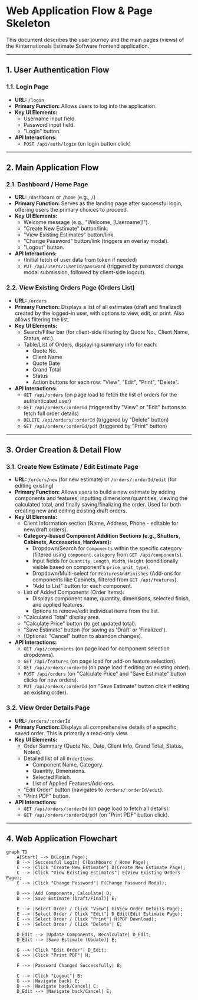 # Web Application Flow & Page Skeleton

This document describes the user journey and the main pages (views) of the Kinternationals Estimate Software frontend application.

---

## 1. User Authentication Flow

### 1.1. Login Page

* **URL:** `/login`
* **Primary Function:** Allows users to log into the application.
* **Key UI Elements:**
    * Username input field.
    * Password input field.
    * "Login" button.
* **API Interactions:**
    * `POST /api/auth/login` (on login button click)

---

## 2. Main Application Flow

### 2.1. Dashboard / Home Page

* **URL:** `/dashboard` or `/home` (e.g., `/`)
* **Primary Function:** Serves as the landing page after successful login, offering users the primary choices to proceed.
* **Key UI Elements:**
    * Welcome message (e.g., "Welcome, [Username]!").
    * "Create New Estimate" button/link.
    * "View Existing Estimates" button/link.
    * "Change Password" button/link (triggers an overlay modal).
    * "Logout" button.
* **API Interactions:**
    * (Initial fetch of user data from token if needed)
    * `PUT /api/users/:userId/password` (triggered by password change modal submission, followed by client-side logout).

### 2.2. View Existing Orders Page (Orders List)

* **URL:** `/orders`
* **Primary Function:** Displays a list of all estimates (draft and finalized) created by the logged-in user, with options to view, edit, or print. Also allows filtering the list.
* **Key UI Elements:**
    * Search/Filter bar (for client-side filtering by Quote No., Client Name, Status, etc.).
    * Table/List of Orders, displaying summary info for each:
        * Quote No.
        * Client Name
        * Quote Date
        * Grand Total
        * Status
        * Action buttons for each row: "View", "Edit", "Print", "Delete".
* **API Interactions:**
    * `GET /api/orders` (on page load to fetch the list of orders for the authenticated user)
    * `GET /api/orders/:orderId` (triggered by "View" or "Edit" buttons to fetch full order details)
    * `DELETE /api/orders/:orderId` (triggered by "Delete" button)
    * `GET /api/orders/:orderId/pdf` (triggered by "Print" button)

---

## 3. Order Creation & Detail Flow

### 3.1. Create New Estimate / Edit Estimate Page

* **URL:** `/orders/new` (for new estimate) or `/orders/:orderId/edit` (for editing existing)
* **Primary Function:** Allows users to build a new estimate by adding components and features, inputting dimensions/quantities, viewing the calculated total, and finally saving/finalizing the order. Used for both creating new and editing existing draft orders.
* **Key UI Elements:**
    * Client Information section (Name, Address, Phone - editable for new/draft orders).
    * **Category-based Component Addition Sections (e.g., Shutters, Cabinets, Accessories, Hardware):**
        * Dropdown/Search for `Components` within the specific category (filtered using `component.category` from `GET /api/components`).
        * Input fields for `Quantity`, `Length`, `Width`, `Height` (conditionally visible based on component's `price_unit_type`).
        * Dropdown/Multi-select for `FeaturesAndFinishes` (Add-ons for components like Cabinets, filtered from `GET /api/features`).
        * "Add to List" button for each component.
    * List of Added Components (Order Items):
        * Displays component name, quantity, dimensions, selected finish, and applied features.
        * Options to remove/edit individual items from the list.
    * "Calculated Total" display area.
    * "Calculate Price" button (to get updated total).
    * "Save Estimate" button (for saving as 'Draft' or 'Finalized').
    * (Optional: "Cancel" button to abandon changes).
* **API Interactions:**
    * `GET /api/components` (on page load for component selection dropdowns).
    * `GET /api/features` (on page load for add-on feature selection).
    * `GET /api/orders/:orderId` (on page load if editing an existing order).
    * `POST /api/orders` (on "Calculate Price" and "Save Estimate" button clicks for new orders).
    * `PUT /api/orders/:orderId` (on "Save Estimate" button click if editing an existing order).

### 3.2. View Order Details Page

* **URL:** `/orders/:orderId`
* **Primary Function:** Displays all comprehensive details of a specific, saved order. This is primarily a read-only view.
* **Key UI Elements:**
    * Order Summary (Quote No., Date, Client Info, Grand Total, Status, Notes).
    * Detailed list of all `OrderItems`:
        * Component Name, Category.
        * Quantity, Dimensions.
        * Selected Finish.
        * List of Applied Features/Add-ons.
    * "Edit Order" button (navigates to `/orders/:orderId/edit`).
    * "Print PDF" button.
* **API Interactions:**
    * `GET /api/orders/:orderId` (on page load to fetch all details).
    * `GET /api/orders/:orderId/pdf` (on "Print PDF" button click).

---

## 4. Web Application Flowchart

```mermaid
graph TD
    A[Start] --> B(Login Page);
    B --> |Successful Login| C(Dashboard / Home Page);
    C --> |Click "Create New Estimate"| D(Create New Estimate Page);
    C --> |Click "View Existing Estimates"| E(View Existing Orders Page);
    C --> |Click "Change Password"| F(Change Password Modal);

    D --> |Add Components, Calculate| D;
    D --> |Save Estimate (Draft/Final)| E;

    E --> |Select Order / Click "View"| G(View Order Details Page);
    E --> |Select Order / Click "Edit"| D_Edit(Edit Estimate Page);
    E --> |Select Order / Click "Print"| H(PDF Download);
    E --> |Select Order / Click "Delete"| E;

    D_Edit --> |Update Components, Recalculate| D_Edit;
    D_Edit --> |Save Estimate (Update)| E;

    G --> |Click "Edit Order"| D_Edit;
    G --> |Click "Print PDF"| H;

    F --> |Password Changed Successfully| B;

    C --> |Click "Logout"| B;
    G --> |Navigate back| E;
    D --> |Navigate back/Cancel| C;
    D_Edit --> |Navigate back/Cancel| E;